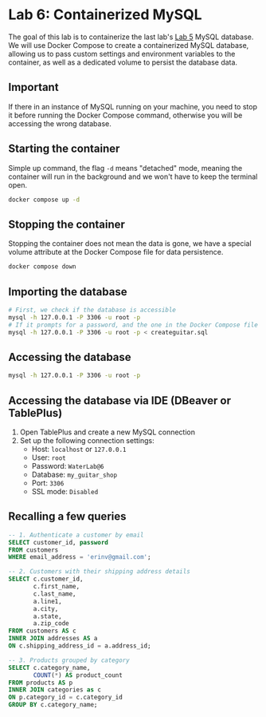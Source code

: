 # Lab 6: Containerized MySQL

The goal of this lab is to containerize the last lab's [Lab 5](../lab5) MySQL database. We will use Docker Compose to create a containerized MySQL database, allowing us to pass custom settings and environment variables to the container, as well as a dedicated volume to persist the database data.

## Important

If there in an instance of MySQL running on your machine, you need to stop it before running the Docker Compose command, otherwise you will be accessing the wrong database.

## Starting the container

Simple up command, the flag `-d` means "detached" mode, meaning the container will run in the background and we won't have to keep the terminal open.

```sh
docker compose up -d
```

## Stopping the container

Stopping the container does not mean the data is gone, we have a special volume attribute at the Docker Compose file for data persistence.

```sh
docker compose down
```

## Importing the database

```sh
# First, we check if the database is accessible
mysql -h 127.0.0.1 -P 3306 -u root -p
# If it prompts for a password, and the one in the Docker Compose file is correct, we can proceed to import the database
mysql -h 127.0.0.1 -P 3306 -u root -p < createguitar.sql
```

## Accessing the database

```sh
mysql -h 127.0.0.1 -P 3306 -u root -p
```

## Accessing the database via IDE (DBeaver or TablePlus)

1. Open TablePlus and create a new MySQL connection
2. Set up the following connection settings:
   - Host: `localhost` or `127.0.0.1`
   - User: `root`
   - Password: `WaterLab@6`
   - Database: `my_guitar_shop`
   - Port: `3306`
   - SSL mode: `Disabled`

## Recalling a few queries

```sql
-- 1. Authenticate a customer by email
SELECT customer_id, password
FROM customers
WHERE email_address = 'erinv@gmail.com';

-- 2. Customers with their shipping address details
SELECT c.customer_id,
       c.first_name,
       c.last_name,
       a.line1,
       a.city,
       a.state,
       a.zip_code
FROM customers AS c
INNER JOIN addresses AS a
ON c.shipping_address_id = a.address_id;

-- 3. Products grouped by category
SELECT c.category_name,
       COUNT(*) AS product_count
FROM products AS p
INNER JOIN categories as c
ON p.category_id = c.category_id
GROUP BY c.category_name;
```
